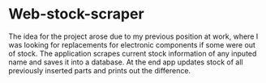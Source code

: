 # Web-stock-scraper
The idea for the project arose due to my previous position at work, where I was looking for replacements for electronic components if some were out of stock.
The application scrapes current stock information of any inputed name and saves it into a database. At the end app updates stock of all previously inserted parts and prints out the difference.
